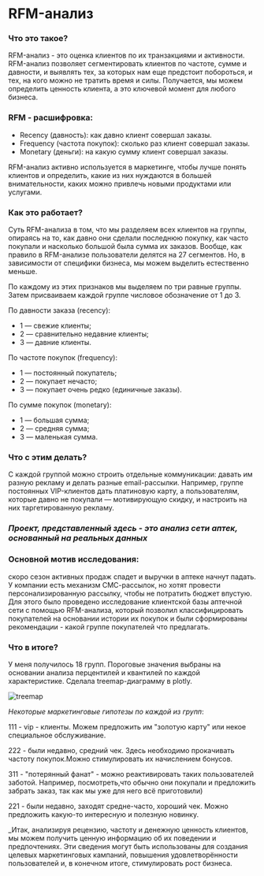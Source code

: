 # RFM-анализ


### Что это такое? 


RFM-анализ - это оценка клиентов по их транзакциями и активности. RFM-анализ позволяет сегментировать клиентов по частоте, сумме и давности, и выявлять тех, за которых нам еще предстоит побороться, и тех, на кого можно не тратить время и силы. Получается, мы можем определить ценность клиента, а это ключевой момент для любого бизнеса. 


### RFM - расшифровка:


* Recency (давность): как давно клиент совершал заказы.
* Frequency (частота покупок): сколько раз клиент совершал заказы.
* Monetary (деньги): на какую сумму клиент совершал заказы.


RFM-анализ активно используется в маркетинге, чтобы лучше понять клиентов и определить, какие из них нуждаются в большей внимательности, каких можно привлечь новыми продуктами или услугами.


### Как это работает?


Суть RFM-анализа в том, что мы разделяем всех клиентов на группы, опираясь на то, как давно они сделали последнюю покупку, как часто покупали и насколько большой была сумма их заказов. Вообще, как правило в RFM-анализе пользователи делятся на 27 сегментов. Но, в зависимости от специфики бизнеса, мы можем выделить естественно меньше.


По каждому из этих признаков мы выделяем по три равные группы. Затем присваиваем каждой группе числовое обозначение от 1 до 3.


По давности заказа (recency):


* 1 — свежие клиенты;
* 2 — сравнительно недавние клиенты;
* 3 — давние клиенты.


По частоте покупок (frequency):


* 1 — постоянный покупатель;
* 2 — покупает нечасто;
* 3 — покупает очень редко (единичные заказы).


По сумме покупок (monetary):


* 1 — большая сумма;
* 2 — средняя сумма;
* 3 — маленькая сумма.







### Что с этим делать?


С каждой группой можно строить отдельные коммуникации: давать им разную рекламу и делать разные email-рассылки. Например, группе постоянных VIP-клиентов дать платиновую карту, а пользователям, которые давно не покупали — мотивирующую скидку, и настроить на них таргетированную рекламу.




### _Проект, представленный здесь - это анализ сети аптек, основанный на реальных данных_


### Основной мотив исследования: 
скоро сезон активных продаж спадет и выручки в аптеке начнут падать. У компании есть механизм СМС-рассылок, но хотят провести персонализированную рассылку, чтобы не потратить бюджет впустую.
Для этого было проведено исследование клиентской базы аптечной сети с помощью RFM-анализа, который позволил классифицировать покупателей на основании истории их покупок и были сформированы рекомендации - какой группе покупателей что предлагать.

### Что в итоге?

У меня получилось 18 групп. Пороговые значения выбраны на основании анализа перцентилей и квантилей по каждой характеристике. Сделала treemap-диаграмму в plotly.


![treemap](https://github.com/user-attachments/assets/d2b13b1c-5d69-4ebe-9c43-3d7ad326aa59)



_Некоторые маркетинговые гипотезы по каждой из групп_:

111 - vip - клиенты. Можем предложить им "золотую карту" или некое специальное обслуживание.

222 - были недавно, средний чек. Здесь необходимо прокачивать частоту покупок.Можно стимулировать их начислением бонусов.

311 - "потерянный фанат" - можно реактивировать таких пользователей заботой. Например, посмотреть,что обычно они покупали и предложить забрать заказ, так как мы уже для него всё приготовили)

221 - были недавно, заходят средне-часто, хороший чек. Можно предложить какую-то интересную и полезную новинку.


_Итак, анализируя рецензию, частоту и денежную ценность клиентов, мы можем получить ценную информацию об их поведении и предпочтениях. Эти сведения могут быть использованы для создания целевых маркетинговых кампаний, повышения удовлетворённости пользователей и, в конечном итоге, стимулировать рост бизнеса.



